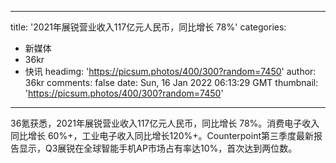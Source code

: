 
---
title: '2021年展锐营业收入117亿元人民币，同比增长 78%'
categories: 
 - 新媒体
 - 36kr
 - 快讯
headimg: 'https://picsum.photos/400/300?random=7450'
author: 36kr
comments: false
date: Sun, 16 Jan 2022 06:13:29 GMT
thumbnail: 'https://picsum.photos/400/300?random=7450'
---

<div>   
36氪获悉，2021年展锐营业收入117亿元人民币，同比增长 78%。消费电子收入同比增长 60%+，工业电子收入同比增长120%+。Counterpoint第三季度最新报告显示，Q3展锐在全球智能手机AP市场占有率达10%，首次达到两位数。  
</div>
            